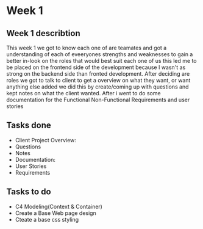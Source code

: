 # Week 1

## Week 1 describtion
This week 1 we got to know each one of are teamates and got a understanding of each of eveeryones strengths and weaknesses to gain a better in-look on the roles that would best suit each one of us this led me to be placed on the frontend side of the development because I wasn't as strong on the backend side than fronted development. After deciding are roles we got to talk to client to get a overview on what they want, or want anything else added we did this by create/coming up with questions and kept notes on what the client wanted. After i went to do some documentation for the Functional Non-Functional Requirements and user stories
## Tasks done
 - Client Project Overview:
 - Questions
 - Notes
 - Documentation:
 - User Stories
 - Requirements
## Tasks to do
 - C4 Modeling(Context & Container)
 - Create a Base Web page design
 - Cteate a base css styling